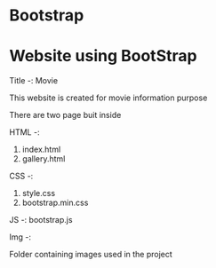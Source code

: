 # Bootstrap
# Website using BootStrap

Title -: Movie

This website is created for movie information purpose

There are two page buit inside

HTML -:
1) index.html
2) gallery.html

CSS -:

1. style.css
2. bootstrap.min.css

JS -:
bootstrap.js

Img -:

Folder containing images used in the project
